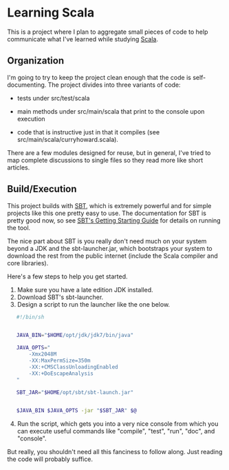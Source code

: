 # Learning Scala

This is a project where I plan to aggregate small pieces of code to help
communicate what I've learned while studying [Scala](http://scala-lang.org).


## Organization

I'm going to try to keep the project clean enough that the code is
self-documenting.  The project divides into three variants of code:

* tests under src/test/scala

* main methods under src/main/scala that print to the console upon execution

* code that is instructive just in that it compiles (see
  src/main/scala/curryhoward.scala).

There are a few modules designed for reuse, but in general, I've tried to map
complete discussions to single files so they read more like short articles.


## Build/Execution

This project builds with [SBT](https://github.com/harrah/xsbt), which is
extremely powerful and for simple projects like this one pretty easy to use.
The documentation for SBT is pretty good now, so see [SBT's Getting Starting
Guide](https://github.com/harrah/xsbt/wiki/Getting-Started-Welcome) for details
on running the tool.

The nice part about SBT is you really don't need much on your system beyond a
JDK and the sbt-launcher.jar, which bootstraps your system to download the rest
from the public internet (include the Scala compiler and core libraries).

Here's a few steps to help you get started.

1. Make sure you have a late edition JDK installed.
2. Download SBT's sbt-launcher.
3. Design a script to run the launcher like the one below.
```sh
   #!/bin/sh


   JAVA_BIN="$HOME/opt/jdk/jdk7/bin/java"

   JAVA_OPTS="
       -Xmx2048M
       -XX:MaxPermSize=350m
       -XX:+CMSClassUnloadingEnabled
       -XX:+DoEscapeAnalysis
   "

   SBT_JAR="$HOME/opt/sbt/sbt-launch.jar"


   $JAVA_BIN $JAVA_OPTS -jar "$SBT_JAR" $@
```
4. Run the script, which gets you into a very nice console from which you can
   execute useful commands like "compile", "test", "run", "doc", and "console".


But really, you shouldn't need all this fanciness to follow along.  Just
reading the code will probably suffice.
